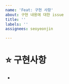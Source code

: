 ```yaml
---
name: 'Feat: 구현 사항'
about: 구현 내용에 대한 issue
title: ''
labels: ''
assignees: seoyeonjin

---
```


# ⭐️ **구현사항**

*
